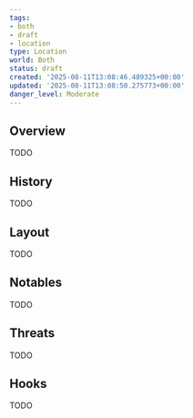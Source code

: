 ```yaml
---
tags:
- both
- draft
- location
type: Location
world: Both
status: draft
created: '2025-08-11T13:08:46.489325+00:00'
updated: '2025-08-11T13:08:50.275773+00:00'
danger_level: Moderate
---
```



## Overview

TODO
## History

TODO
## Layout

TODO
## Notables

TODO
## Threats

TODO
## Hooks

TODO

